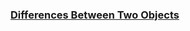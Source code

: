 ### [Differences Between Two Objects](https://leetcode.com/problems/differences-between-two-objects)

